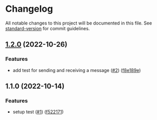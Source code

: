 # Changelog

All notable changes to this project will be documented in this file. See [standard-version](https://github.com/conventional-changelog/standard-version) for commit guidelines.

## [1.2.0](https://github.com/alexfalkowski/go-kafka-example/compare/v1.1.0...v1.2.0) (2022-10-26)


### Features

* add test for sending and receiving a message ([#2](https://github.com/alexfalkowski/go-kafka-example/issues/2)) ([f8e189e](https://github.com/alexfalkowski/go-kafka-example/commit/f8e189eaf5a4c69023c6426c8f8cd8d55707cf4f))

## 1.1.0 (2022-10-14)


### Features

* setup test ([#1](https://github.com/alexfalkowski/go-kafka-example/issues/1)) ([f522171](https://github.com/alexfalkowski/go-kafka-example/commit/f522171e2953f261c772fc2badcb529fc9567fcf))
